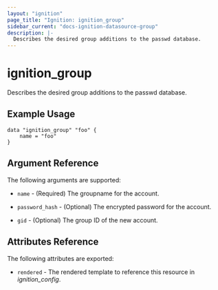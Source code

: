 ```yaml
---
layout: "ignition"
page_title: "Ignition: ignition_group"
sidebar_current: "docs-ignition-datasource-group"
description: |-
  Describes the desired group additions to the passwd database.
---
```


# ignition\_group

Describes the desired group additions to the passwd database.

## Example Usage

```hcl
data "ignition_group" "foo" {
	name = "foo"
}
```

## Argument Reference

The following arguments are supported:

* `name` - (Required) The groupname for the account.

* `password_hash` - (Optional) The encrypted password for the account.

* `gid` - (Optional) The group ID of the new account.

## Attributes Reference

The following attributes are exported:

* `rendered` - The rendered template to reference this resource in _ignition_config_.
